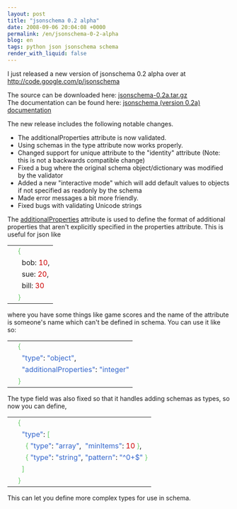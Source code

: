 ```yaml
---
layout: post
title: "jsonschema 0.2 alpha"
date: 2008-09-06 20:04:08 +0000
permalink: /en/jsonschema-0-2-alpha
blog: en
tags: python json jsonschema schema
render_with_liquid: false
---
```


<!-- textlint-disable rousseau -->

<p>I just released a new version of jsonschema 0.2 alpha over at <a href="http://code.google.com/p/jsonschema">http://code.google.com/p/jsonschema</a></p>
<p>The source can be downloaded here: <a href="http://jsonschema.googlecode.com/files/jsonschema-0.2a.tar.gz">jsonschema-0.2a.tar.gz</a><br /> The documentation can be found here: <a href="http://www.bitbucket.org/IanLewis/jsonschema/raw/4ad1ade5779d/docs/jsonschema.html">jsonschema (version 0.2a) documentation</a></p>
<p>The new release includes the following notable changes.</p>
<ul>
<li>The additionalProperties attribute is now validated.</li>
<li>Using schemas in the type attribute now works properly.</li>
<li>Changed support for unique attribute to the "identity" attribute (Note: this is not a backwards compatible change)</li>
<li>Fixed a bug where the original schema object/dictionary was modified by the validator</li>
<li>Added a new "interactive mode" which will add default values to objects if not specified as readonly by the schema</li>
<li>Made error messages a bit more friendly.</li>
<li>Fixed bugs with validating Unicode strings</li>
</ul>
<p>The <a href="http://groups.google.com/group/json-schema/web/json-schema-proposal---second-draft">additionalProperties</a> attribute is used to define the format of additional properties that aren't explicitly specified in the properties attribute. This is useful for json like</p>
<div class="codeblock amc_javascript amc_short"><table><tr class="amc_code_odd"><td class="amc_line"><div class="amc1"></div></td><td><span style="color: #66cc66;">&#123;</span><br /></td></tr><tr class="amc_code_even"><td class="amc_line"><div class="amc2"></div></td><td>&nbsp; bob: <span style="color: #CC0000;">10</span>,<br /></td></tr><tr class="amc_code_odd"><td class="amc_line"><div class="amc3"></div></td><td>&nbsp; sue: <span style="color: #CC0000;">20</span>,<br /></td></tr><tr class="amc_code_even"><td class="amc_line"><div class="amc4"></div></td><td>&nbsp; bill: <span style="color: #CC0000;">30</span><br /></td></tr><tr class="amc_code_odd"><td class="amc_line"><div class="amc5"></div></td><td><span style="color: #66cc66;">&#125;</span></td></tr></table></div>
<p>where you have some things like game scores and the name of the attribute is someone's name which can't be defined in schema. You can use it like so:</p>
<div class="codeblock amc_javascript amc_short"><table><tr class="amc_code_odd"><td class="amc_line"><div class="amc1"></div></td><td><span style="color: #66cc66;">&#123;</span><br /></td></tr><tr class="amc_code_even"><td class="amc_line"><div class="amc2"></div></td><td>&nbsp; <span style="color: #3366CC;">&quot;type&quot;</span>: <span style="color: #3366CC;">&quot;object&quot;</span>,<br /></td></tr><tr class="amc_code_odd"><td class="amc_line"><div class="amc3"></div></td><td>&nbsp; <span style="color: #3366CC;">&quot;additionalProperties&quot;</span>: <span style="color: #3366CC;">&quot;integer&quot;</span><br /></td></tr><tr class="amc_code_even"><td class="amc_line"><div class="amc4"></div></td><td><span style="color: #66cc66;">&#125;</span></td></tr></table></div>
<p>The type field was also fixed so that it handles adding schemas as types, so now you can define,</p>
<div class="codeblock amc_javascript amc_short"><table><tr class="amc_code_odd"><td class="amc_line"><div class="amc1"></div></td><td><span style="color: #66cc66;">&#123;</span><br /></td></tr><tr class="amc_code_even"><td class="amc_line"><div class="amc2"></div></td><td>&nbsp; <span style="color: #3366CC;">&quot;type&quot;</span>: <span style="color: #66cc66;">&#91;</span><br /></td></tr><tr class="amc_code_odd"><td class="amc_line"><div class="amc3"></div></td><td>&nbsp; &nbsp; <span style="color: #66cc66;">&#123;</span> <span style="color: #3366CC;">&quot;type&quot;</span>: <span style="color: #3366CC;">&quot;array&quot;</span>,  <span style="color: #3366CC;">&quot;minItems&quot;</span>: <span style="color: #CC0000;">10</span> <span style="color: #66cc66;">&#125;</span>,<br /></td></tr><tr class="amc_code_even"><td class="amc_line"><div class="amc4"></div></td><td>&nbsp; &nbsp; <span style="color: #66cc66;">&#123;</span> <span style="color: #3366CC;">&quot;type&quot;</span>: <span style="color: #3366CC;">&quot;string&quot;</span>, <span style="color: #3366CC;">&quot;pattern&quot;</span>: <span style="color: #3366CC;">&quot;^0+$&quot;</span> <span style="color: #66cc66;">&#125;</span><br /></td></tr><tr class="amc_code_odd"><td class="amc_line"><div class="amc5"></div></td><td>&nbsp; <span style="color: #66cc66;">&#93;</span><br /></td></tr><tr class="amc_code_even"><td class="amc_line"><div class="amc6"></div></td><td><span style="color: #66cc66;">&#125;</span></td></tr></table></div>
<p>This can let you define more complex types for use in schema.</p>

<!-- textlint-enable rousseau -->
